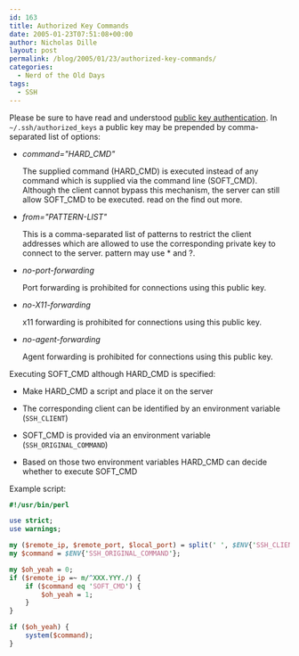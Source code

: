 ```yaml
---
id: 163
title: Authorized Key Commands
date: 2005-01-23T07:51:08+00:00
author: Nicholas Dille
layout: post
permalink: /blog/2005/01/23/authorized-key-commands/
categories:
  - Nerd of the Old Days
tags:
  - SSH
---
```

Please be sure to have read and understood [public key authentication](/blog/2005/01/23/public-key-authentication/). In `~/.ssh/authorized_keys` a public key may be prepended by comma-separated list of options:<!--more-->

* _command="HARD_CMD"_

  The supplied command (HARD_CMD) is executed instead of any command which is supplied via the command line (SOFT_CMD). Although the client cannot bypass this mechanism, the server can still allow SOFT_CMD to be executed. read on the find out more.

* _from="PATTERN-LIST"_

  This is a comma-separated list of patterns to restrict the client addresses which are allowed to use the corresponding private key to connect to the server. pattern may use * and ?.

* _no-port-forwarding_

  Port forwarding is prohibited for connections using this public key.

* _no-X11-forwarding_

  x11 forwarding is prohibited for connections using this public key.

* _no-agent-forwarding_

  Agent forwarding is prohibited for connections using this public key.

Executing SOFT_CMD although HARD_CMD is specified:

* Make HARD_CMD a script and place it on the server

* The corresponding client can be identified by an environment variable (`SSH_CLIENT`)

* SOFT_CMD is provided via an environment variable (`SSH_ORIGINAL_COMMAND`)

* Based on those two environment variables HARD\_CMD can decide whether to execute SOFT_CMD

Example script:

```perl
#!/usr/bin/perl

use strict;
use warnings;

my ($remote_ip, $remote_port, $local_port) = split(' ', $ENV{'SSH_CLIENT'});
my $command = $ENV{'SSH_ORIGINAL_COMMAND'};

my $oh_yeah = 0;
if ($remote_ip =~ m/^XXX.YYY./) {
    if ($command eq 'SOFT_CMD') {
        $oh_yeah = 1;
    }
}

if ($oh_yeah) {
    system($command);
}
```